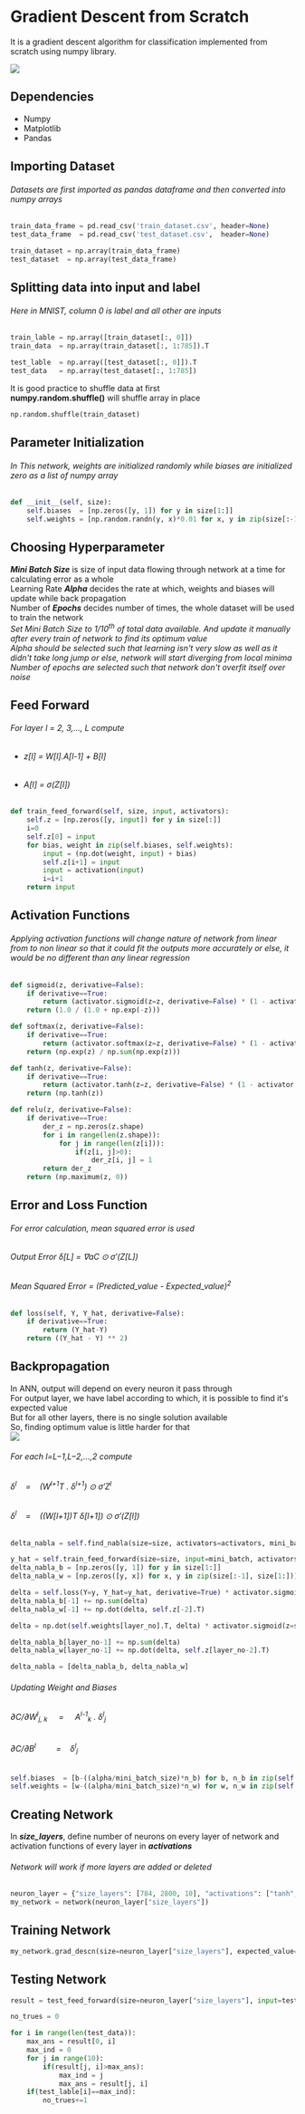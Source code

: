 # Gradient Descent from Scratch

<!-- > Looking down the misty path to uncertain destinations🌌🍀&nbsp;&nbsp;&nbsp;<br>
&nbsp;&nbsp;&nbsp;&nbsp;&nbsp;&nbsp;&nbsp;&nbsp;&nbsp;&nbsp;&nbsp;&nbsp;&nbsp;&nbsp;&nbsp;&nbsp;&nbsp;&nbsp;&nbsp;&nbsp;&nbsp;&nbsp;&nbsp;&nbsp;&nbsp;&nbsp;&nbsp;&nbsp;&nbsp;&nbsp;&nbsp;&nbsp;&nbsp;&nbsp;&nbsp;&nbsp;&nbsp;&nbsp;&nbsp;&nbsp;&nbsp;&nbsp;&nbsp;&nbsp;&nbsp;&nbsp;&nbsp;&nbsp;&nbsp;&nbsp;&nbsp;&nbsp;&nbsp;&nbsp;&nbsp;&nbsp;&nbsp;&nbsp;&nbsp;&nbsp;&nbsp;&nbsp;&nbsp;&nbsp;&nbsp;&nbsp;&nbsp;&nbsp;&nbsp;&nbsp;&nbsp;&nbsp;&nbsp;&nbsp;&nbsp;&nbsp;&nbsp;&nbsp;&nbsp;&nbsp;&nbsp;&nbsp;&nbsp;&nbsp;&nbsp;&nbsp;&nbsp;&nbsp;&nbsp;&nbsp;&nbsp;&nbsp;&nbsp;&nbsp;- x' <br><br><br>
 -->

It is a gradient descent algorithm for classification implemented from scratch using numpy library.


<img src = https://github.com/pushpulldecoder/Gradient-Descent-Scratch/blob/master/ann.jpg>

## Dependencies
- Numpy
- Matplotlib
- Pandas

## Importing Dataset
###### Datasets are first imported as pandas dataframe and then converted into numpy arrays
```python
train_data_frame = pd.read_csv('train_dataset.csv', header=None)
test_data_frame  = pd.read_csv('test_dataset.csv',  header=None)
```
```python
train_dataset = np.array(train_data_frame)
test_dataset  = np.array(test_data_frame)
```

## Splitting data into input and label
###### Here in MNIST, column 0 is label and all other are inputs
```python
train_lable = np.array([train_dataset[:, 0]])
train_data  = np.array(train_dataset[:, 1:785]).T

test_lable  = np.array([test_dataset[:, 0]]).T
test_data   = np.array(test_dataset[:, 1:785])
```
It is good practice to shuffle data at first<br>
<b>numpy.random.shuffle()</b> will shuffle array in place
```python
np.random.shuffle(train_dataset)
```

## Parameter Initialization
###### In This network, weights are initialized randomly while biases are initialized zero as a list of numpy array
```python
def __init__(self, size):
	self.biases  = [np.zeros([y, 1]) for y in size[1:]]
	self.weights = [np.random.randn(y, x)*0.01 for x, y in zip(size[:-1], size[1:])]
```

## Choosing Hyperparameter
<b><i>Mini Batch Size</i></b> is size of input data flowing through network at a time for calculating error as a whole<br>
Learning Rate <b><i>Alpha</i></b> decides the rate at which, weights and biases will update while back propagation<br>
Number of <b><i>Epochs</i></b> decides number of times, the whole dataset will be used to train the network<br>
<i>Set Mini Batch Size to 1/10<sup>th</sup> of total data available. And update it manually after every train of network to find its optimum value</i><br>
<i>Alpha should be selected such that learning isn't very slow as well as it didn't take long jump or else, network will start diverging from local minima</i><br>
<i>Number of epochs are selected such that network don't overfit itself over noise</i>

## Feed Forward
###### For layer l = 2, 3,..., L compute
- ###### z[l] = W[l].A[l-1] + B[l]
- ###### A[l]  =  σ(Z[l])
```python
def train_feed_forward(self, size, input, activators):
    self.z = [np.zeros([y, input]) for y in size[:]]
    i=0
    self.z[0] = input
    for bias, weight in zip(self.biases, self.weights):
        input = (np.dot(weight, input) + bias)
        self.z[i+1] = input
        input = activation(input)
        i=i+1
    return input
```

## Activation Functions
###### Applying activation functions will change nature of network from linear from to non linear so that it could fit the outputs more accurately or else, it would be no different than any linear regression
```python
def sigmoid(z, derivative=False):
    if derivative==True:
        return (activator.sigmoid(z=z, derivative=False) * (1 - activator.sigmoid(z=z, derivative=False)))
    return (1.0 / (1.0 + np.exp(-z)))
```
```python
def softmax(z, derivative=False):
    if derivative==True:
        return (activator.softmax(z=z, derivative=False) * (1 - activator.softmax(z=z, derivative=False)))
    return (np.exp(z) / np.sum(np.exp(z)))
```
```python
def tanh(z, derivative=False):
    if derivative==True:
        return (activator.tanh(z=z, derivative=False) * (1 - activator.tanh(z=z, derivative=False)))
    return (np.tanh(z))
```
```python
def relu(z, derivative=False):
    if derivative==True:
        der_z = np.zeros(z.shape)
        for i in range(len(z.shape)):
            for j in range(len(z[i])):
                if(z[i, j]>0):
                    der_z[i, j] = 1
        return der_z
    return (np.maximum(z, 0))
```

## Error and Loss Function
###### For error calculation, mean squared error is used
###### Output Error δ[L] = ∇aC ⊙ σ′(Z[L])
###### Mean Squared Error = (Predicted_value - Expected_value)<sup>2</sup>
```python
def loss(self, Y, Y_hat, derivative=False):
    if derivative==True:
        return (Y_hat-Y)
    return ((Y_hat - Y) ** 2)
```

## Backpropagation
In ANN, output will depend on every neuron it pass through<br>
For output layer, we have label according to which, it is possible to find it's expected value<br>
But for all other layers, there is no single solution available<br>
So, finding optimum value is little harder for that<br>
<img src = https://github.com/pushpull13/Gradient-Descent-Scratch/blob/master/backprop.jpg>
###### For each l=L−1,L−2,…,2 compute
###### δ<sup>l</sup>&nbsp;&nbsp;&nbsp;&nbsp;=&nbsp;&nbsp;&nbsp;&nbsp;(W<sup>l+1</sup>T . δ<sup>l+1</sup>) ⊙ σ′Z<sup>l</sup>
###### δ<sup>l</sup>&nbsp;&nbsp;&nbsp;&nbsp;=&nbsp;&nbsp;&nbsp;&nbsp;((W[l+1])T δ[l+1]) ⊙ σ′(Z[l])
```python
delta_nabla = self.find_nabla(size=size, activators=activators, mini_batch=mini_batch, mini_batch_size=mini_batch_size, y=y, alpha=alpha)
```
```python
y_hat = self.train_feed_forward(size=size, input=mini_batch, activators=activators, mini_batch_size=mini_batch_size)
delta_nabla_b = [np.zeros([y, 1]) for y in size[1:]]
delta_nabla_w = [np.zeros([y, x]) for x, y in zip(size[:-1], size[1:])]
```
```python
delta = self.loss(Y=y, Y_hat=y_hat, derivative=True) * activator.sigmoid(z=y_hat, derivative=True)
delta_nabla_b[-1] += np.sum(delta)
delta_nabla_w[-1] += np.dot(delta, self.z[-2].T)
```
```python
delta = np.dot(self.weights[layer_no].T, delta) * activator.sigmoid(z=self.z[layer_no-1], derivative=True)

delta_nabla_b[layer_no-1] += np.sum(delta)
delta_nabla_w[layer_no-1] += np.dot(delta, self.z[layer_no-2].T)

delta_nabla = [delta_nabla_b, delta_nabla_w]
```
###### Updating Weight and Biases
###### ∂C/∂W<sup>l</sup><sub>j, k</sub> &nbsp;&nbsp;&nbsp;&nbsp;=&nbsp;&nbsp;&nbsp;&nbsp; A<sup>l-1</sup><sub>k</sub> . δ<sup>l</sup><sub>j</sub>
###### ∂C/∂B<sup>l</sup>&nbsp;&nbsp;&nbsp;&nbsp;&nbsp;&nbsp;&nbsp;&nbsp;&nbsp;=&nbsp;&nbsp;&nbsp;&nbsp;δ<sup>l</sup><sub>j</sub>
```python
self.biases  = [b-((alpha/mini_batch_size)*n_b) for b, n_b in zip(self.biases, delta_nabla[0])]
self.weights = [w-((alpha/mini_batch_size)*n_w) for w, n_w in zip(self.weights, delta_nabla[1])]

```

## Creating Network
In <b><i>size_layers</i></b>, define number of neurons on every layer of network and activation functions of every layer in <b><i>activations</i></b>
###### Network will work if more layers are added or deleted
```python
neuron_layer = {"size_layers": [784, 2800, 10], "activations": ["tanh", "sigmoid"] }
my_network = network(neuron_layer["size_layers"])
```

## Training Network
```python
my_network.grad_descn(size=neuron_layer["size_layers"], expected_value=train_lable, training_data=train_data, activators=neuron_layer["activations"], alpha=0.01, mini_batch_size=2000, epochs=40)
```

## Testing Network
```python
result = test_feed_forward(size=neuron_layer["size_layers"], input=test_data.T, activators=neuron_layer["activations"])

no_trues = 0

for i in range(len(test_data)):
    max_ans = result[0, i]
    max_ind = 0
    for j in range(10):
        if(result[j, i]>max_ans):
            max_ind = j
            max_ans = result[j, i]
    if(test_lable[i]==max_ind):
        no_trues+=1
```
